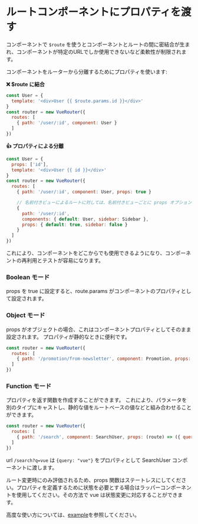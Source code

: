# ルートコンポーネントにプロパティを渡す

コンポーネントで `$route` を使うとコンポーネントとルートの間に密結合が生まれ、コンポーネントが特定のURLでしか使用できないなど柔軟性が制限されます。

コンポーネントをルーターから分離するためにプロパティを使います:

**❌ $route に結合**

``` js
const User = {
  template: '<div>User {{ $route.params.id }}</div>'
}
const router = new VueRouter({
  routes: [
    { path: '/user/:id', component: User }
  ]
})
```

**👍 プロパティによる分離**

``` js
const User = {
  props: ['id'],
  template: '<div>User {{ id }}</div>'
}
const router = new VueRouter({
  routes: [
    { path: '/user/:id', component: User, props: true }

    // 名前付きビューによるルートに対しては、名前付きビューごとに props オプションを定義しなければなりません:
    {
      path: '/user/:id', 
      components: { default: User, sidebar: Sidebar },
      props: { default: true, sidebar: false }
    }
  ]
})
```

これにより、コンポーネントをどこからでも使用できるようになり、コンポーネントの再利用とテストが容易になります。

### Boolean モード

props を true に設定すると、route.params がコンポーネントのプロパティとして設定されます。

### Object モード

props がオブジェクトの場合、これはコンポーネントプロパティとしてそのまま設定されます。
プロパティが静的なときに便利です。

``` js
const router = new VueRouter({
  routes: [
    { path: '/promotion/from-newsletter', component: Promotion, props: { newsletterPopup: false } }
  ]
})
```

### Function モード

プロパティを返す関数を作成することができます。
これにより、パラメータを別のタイプにキャストし、静的な値をルートベースの値などと組み合わせることができます。

``` js
const router = new VueRouter({
  routes: [
    { path: '/search', component: SearchUser, props: (route) => ({ query: route.query.q }) }
  ]
})
```

url `/search?q=vue` は `{query: "vue"}` をプロパティとして SearchUser コンポーネントに渡します。

ルート変更時にのみ評価されるため、props 関数はステートレスにしてください。プロパティを定義するために状態を必要とする場合はラッパーコンポーネントを使用してください。その方法で vue は状態変更に対応することができます。

高度な使い方については、[example](https://github.com/vuejs/vue-router/blob/dev/examples/route-props/app.js)を参照してください。
